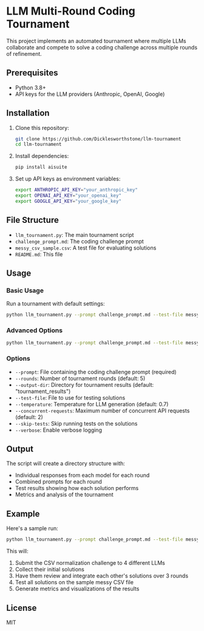 # LLM Multi-Round Coding Tournament

This project implements an automated tournament where multiple LLMs collaborate and compete to solve a coding challenge across multiple rounds of refinement.

## Prerequisites

- Python 3.8+
- API keys for the LLM providers (Anthropic, OpenAI, Google)

## Installation

1. Clone this repository:

   ```bash
   git clone https://github.com/Dicklesworthstone/llm-tournament
   cd llm-tournament
   ```

2. Install dependencies:

   ```bash
   pip install aisuite
   ```

3. Set up API keys as environment variables:

   ```bash
   export ANTHROPIC_API_KEY="your_anthropic_key"
   export OPENAI_API_KEY="your_openai_key"
   export GOOGLE_API_KEY="your_google_key"
   ```

## File Structure

- `llm_tournament.py`: The main tournament script
- `challenge_prompt.md`: The coding challenge prompt
- `messy_csv_sample.csv`: A test file for evaluating solutions
- `README.md`: This file

## Usage

### Basic Usage

Run a tournament with default settings:

```bash
python llm_tournament.py --prompt challenge_prompt.md --test-file messy_csv_sample.csv
```

### Advanced Options

```bash
python llm_tournament.py --prompt challenge_prompt.md --test-file messy_csv_sample.csv --rounds 3 --temperature 0.8 --concurrent-requests 2 --verbose
```

### Options

- `--prompt`: File containing the coding challenge prompt (required)
- `--rounds`: Number of tournament rounds (default: 5)
- `--output-dir`: Directory for tournament results (default: "tournament_results")
- `--test-file`: File to use for testing solutions
- `--temperature`: Temperature for LLM generation (default: 0.7)
- `--concurrent-requests`: Maximum number of concurrent API requests (default: 2)
- `--skip-tests`: Skip running tests on the solutions
- `--verbose`: Enable verbose logging

## Output

The script will create a directory structure with:

- Individual responses from each model for each round
- Combined prompts for each round
- Test results showing how each solution performs
- Metrics and analysis of the tournament

## Example

Here's a sample run:

```bash
python llm_tournament.py --prompt challenge_prompt.md --test-file messy_csv_sample.csv --rounds 3
```

This will:

1. Submit the CSV normalization challenge to 4 different LLMs
2. Collect their initial solutions
3. Have them review and integrate each other's solutions over 3 rounds
4. Test all solutions on the sample messy CSV file
5. Generate metrics and visualizations of the results

## License

MIT
